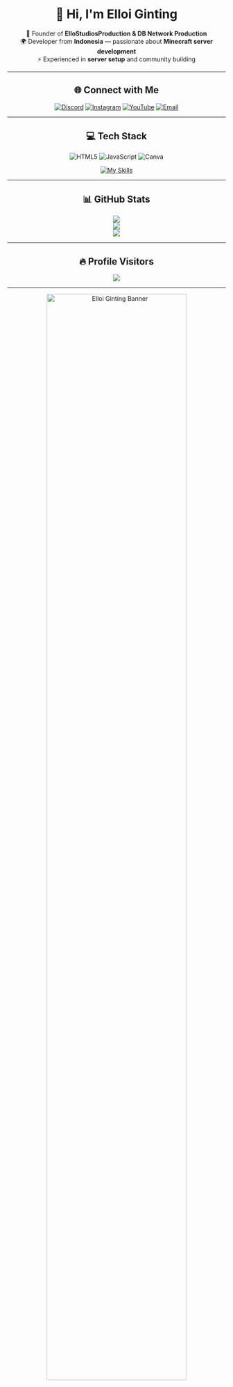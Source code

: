 <div align="center">

# 👋 Hi, I'm **Elloi Ginting**  

🎯 Founder of **ElloStudiosProduction & DB Network Production**  
🌍 Developer from **Indonesia** — passionate about **Minecraft server development**  
⚡ Experienced in **server setup** and community building  

---

## 🌐 Connect with Me
[![Discord](https://img.shields.io/badge/Discord-%237289DA.svg?logo=discord&logoColor=white)](https://dsc.gg/htynetwork) 
[![Instagram](https://img.shields.io/badge/Instagram-%23E4405F.svg?logo=Instagram&logoColor=white)](https://instagram.com/ellostudiosproduction) 
[![YouTube](https://img.shields.io/badge/YouTube-%23FF0000.svg?logo=YouTube&logoColor=white)](https://youtube.com/@ellostudiosproduction) 
[![Email](https://img.shields.io/badge/Email-D14836?logo=gmail&logoColor=white)](mailto:ellostudioscontact@gmail.com)

---

## 💻 Tech Stack
![HTML5](https://img.shields.io/badge/html5-%23E34F26.svg?style=for-the-badge&logo=html5&logoColor=white) 
![JavaScript](https://img.shields.io/badge/javascript-%23323330.svg?style=for-the-badge&logo=javascript&logoColor=%23F7DF1E)
![Canva](https://img.shields.io/badge/Canva-%2300C4CC.svg?style=for-the-badge&logo=Canva&logoColor=white)  

[![My Skills](https://skillicons.dev/icons?i=js,html,css,discord,idea,vscode,robloxstudio)](https://skillicons.dev)

---

## 📊 GitHub Stats
![](https://github-readme-stats.vercel.app/api?username=ElloiGinting&theme=radical&hide_border=false&include_all_commits=true&count_private=true)<br/>
![](https://nirzak-streak-stats.vercel.app/?user=ElloiGinting&theme=radical&hide_border=false)<br/>
![](https://github-readme-stats.vercel.app/api/top-langs/?username=ElloiGinting&theme=radical&hide_border=false&layout=compact)

---

## 🔥 Profile Visitors
[![](https://visitcount.itsvg.in/api?id=ElloiGinting&icon=5&color=12)](https://visitcount.itsvg.in)

---

<img src="https://i.imgur.com/rmELCQb.png" alt="Elloi Ginting Banner" width="80%" />

</div>

<!-- Proudly created with GPRM ( https://gprm.itsvg.in ) -->
